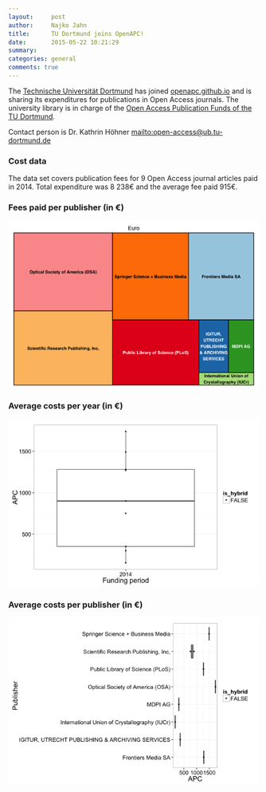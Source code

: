 ```yaml
---
layout:     post
author:		Najko Jahn
title:      TU Dortmund joins OpenAPC!
date:       2015-05-22 10:21:29
summary:    
categories: general
comments: true
---
```





The [Technische Universität Dortmund](https://www.tu-dortmund.de/uni/Uni/index.html) has joined [openapc.github.io](https://openapc.github.io) and is sharing its expenditures for publications in Open Access journals. The university library is in charge of the [Open Access Publication Funds of the TU Dortmund](https://www.ub.uni-dortmund.de/open-access/index.html).


Contact person is Dr. Kathrin Höhner <mailto:open-access@ub.tu-dortmund.de>

### Cost data



The data set covers publication fees for 9 Open Access journal articles paid in 2014. Total expenditure was 8 238€ and the average fee paid 915€.

### Fees paid per publisher (in €)

![plot of chunk tree_tu-dortmund](/figure/tree_tu-dortmund-1.png) 

###  Average costs per year (in €)

![plot of chunk box_tu-dortmund_year](/figure/box_tu-dortmund_year-1.png) 

###  Average costs per publisher (in €)

![plot of chunk box_tu-dortmund_publisher](/figure/box_tu-dortmund_publisher-1.png) 
